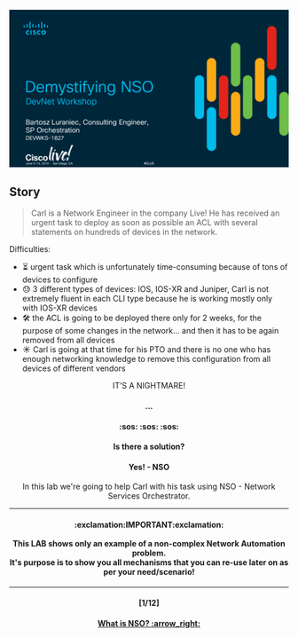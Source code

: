 ![Intro](/readme/intro.png)

## Story
> Carl is a Network Engineer in the company Live! He has received an urgent task to deploy as soon as possible an ACL with several statements on hundreds of devices in the network.

Difficulties:  
- :hourglass_flowing_sand: urgent task which is unfortunately time-consuming because of tons of devices to configure 
- :sweat: 3 different types of devices: IOS, IOS-XR and Juniper, Carl is not extremely fluent in each CLI type because he is working mostly only with IOS-XR devices
- :hammer_and_wrench: the ACL is going to be deployed there only for 2 weeks, for the purpose of some changes in the network… and then it has to be again removed from all devices
- :sunny: Carl is going at that time for his PTO and there is no one who has enough networking knowledge to remove this configuration from all devices of different vendors

<p align="center"> IT’S A NIGHTMARE! </p>
<h4 align="center"> ... </h4>
<h4 align="center"> :sos: :sos: :sos: </h4>
<h4 align="center"> Is there a solution? </h4>
<h4 align="center"> Yes! - NSO </h4>
<p align="center"> In this lab we're going to help Carl with his task using NSO - Network Services Orchestrator. </p>

---
<h4 align="center"> :exclamation:IMPORTANT:exclamation: <br> <br> This LAB shows only an example of a non-complex Network Automation problem. <br> It's purpose is to show you all mechanisms that you can re-use later on as per your need/scenario! </h4>  

---
<h4 align="center">[1/12]</h4>
<h4 align="center"> <a href="/readme/1.md"> What is NSO? :arrow_right: </a> </h4>
